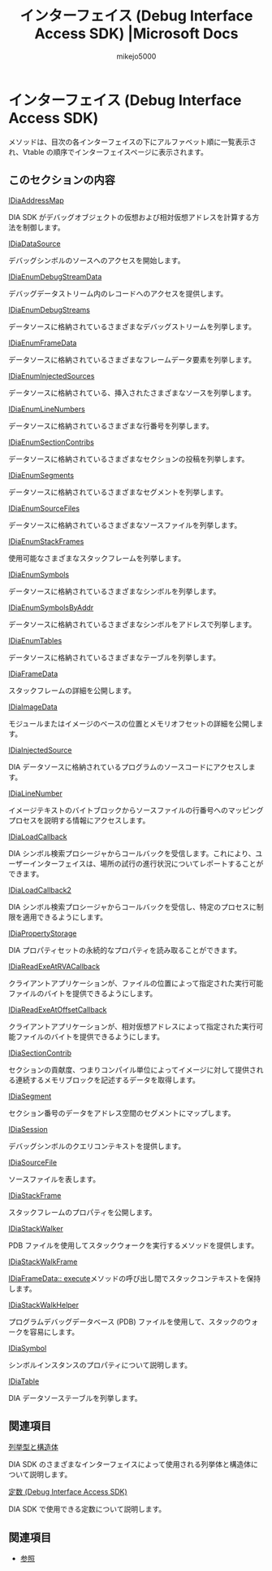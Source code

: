 ﻿---
title: インターフェイス (Debug Interface Access SDK) |Microsoft Docs
ms.date: 11/04/2016
ms.topic: conceptual
dev_langs:
- C++
helpviewer_keywords:
- interfaces [DIA SDK]
- DIA SDK, interfaces
ms.assetid: 62aee7c3-d314-4272-a32b-b2818f32fab8
author: mikejo5000
ms.author: mikejo
manager: jillfra
ms.workload:
- multiple
ms.openlocfilehash: a0aa48ae0d3c3b6b05ea469baea1a1e1aa106667
ms.sourcegitcommit: 5f6ad1cefbcd3d531ce587ad30e684684f4c4d44
ms.translationtype: MT
ms.contentlocale: ja-JP
ms.lasthandoff: 10/22/2019
ms.locfileid: "72738695"
---
# <a name="interfaces-debug-interface-access-sdk"></a>インターフェイス (Debug Interface Access SDK)
メソッドは、目次の各インターフェイスの下にアルファベット順に一覧表示され、Vtable の順序でインターフェイスページに表示されます。

## <a name="in-this-section"></a>このセクションの内容

[IDiaAddressMap](../../debugger/debug-interface-access/idiaaddressmap.md)

DIA SDK がデバッグオブジェクトの仮想および相対仮想アドレスを計算する方法を制御します。

[IDiaDataSource](../../debugger/debug-interface-access/idiadatasource.md)

デバッグシンボルのソースへのアクセスを開始します。

[IDiaEnumDebugStreamData](../../debugger/debug-interface-access/idiaenumdebugstreamdata.md)

デバッグデータストリーム内のレコードへのアクセスを提供します。

[IDiaEnumDebugStreams](../../debugger/debug-interface-access/idiaenumdebugstreams.md)

データソースに格納されているさまざまなデバッグストリームを列挙します。

[IDiaEnumFrameData](../../debugger/debug-interface-access/idiaenumframedata.md)

データソースに格納されているさまざまなフレームデータ要素を列挙します。

[IDiaEnumInjectedSources](../../debugger/debug-interface-access/idiaenuminjectedsources.md)

データソースに格納されている、挿入されたさまざまなソースを列挙します。

[IDiaEnumLineNumbers](../../debugger/debug-interface-access/idiaenumlinenumbers.md)

データソースに格納されているさまざまな行番号を列挙します。

[IDiaEnumSectionContribs](../../debugger/debug-interface-access/idiaenumsectioncontribs.md)

データソースに格納されているさまざまなセクションの投稿を列挙します。

[IDiaEnumSegments](../../debugger/debug-interface-access/idiaenumsegments.md)

データソースに格納されているさまざまなセグメントを列挙します。

[IDiaEnumSourceFiles](../../debugger/debug-interface-access/idiaenumsourcefiles.md)

データソースに格納されているさまざまなソースファイルを列挙します。

[IDiaEnumStackFrames](../../debugger/debug-interface-access/idiaenumstackframes.md)

使用可能なさまざまなスタックフレームを列挙します。

[IDiaEnumSymbols](../../debugger/debug-interface-access/idiaenumsymbols.md)

データソースに格納されているさまざまなシンボルを列挙します。

[IDiaEnumSymbolsByAddr](../../debugger/debug-interface-access/idiaenumsymbolsbyaddr.md)

データソースに格納されているさまざまなシンボルをアドレスで列挙します。

[IDiaEnumTables](../../debugger/debug-interface-access/idiaenumtables.md)

データソースに格納されているさまざまなテーブルを列挙します。

[IDiaFrameData](../../debugger/debug-interface-access/idiaframedata.md)

スタックフレームの詳細を公開します。

[IDiaImageData](../../debugger/debug-interface-access/idiaimagedata.md)

モジュールまたはイメージのベースの位置とメモリオフセットの詳細を公開します。

[IDiaInjectedSource](../../debugger/debug-interface-access/idiainjectedsource.md)

DIA データソースに格納されているプログラムのソースコードにアクセスします。

[IDiaLineNumber](../../debugger/debug-interface-access/idialinenumber.md)

イメージテキストのバイトブロックからソースファイルの行番号へのマッピングプロセスを説明する情報にアクセスします。

[IDiaLoadCallback](../../debugger/debug-interface-access/idialoadcallback.md)

DIA シンボル検索プロシージャからコールバックを受信します。これにより、ユーザーインターフェイスは、場所の試行の進行状況についてレポートすることができます。

[IDiaLoadCallback2](../../debugger/debug-interface-access/idialoadcallback2.md)

DIA シンボル検索プロシージャからコールバックを受信し、特定のプロセスに制限を適用できるようにします。

[IDiaPropertyStorage](../../debugger/debug-interface-access/idiapropertystorage.md)

DIA プロパティセットの永続的なプロパティを読み取ることができます。

[IDiaReadExeAtRVACallback](../../debugger/debug-interface-access/idiareadexeatrvacallback.md)

クライアントアプリケーションが、ファイルの位置によって指定された実行可能ファイルのバイトを提供できるようにします。

[IDiaReadExeAtOffsetCallback](../../debugger/debug-interface-access/idiareadexeatoffsetcallback.md)

クライアントアプリケーションが、相対仮想アドレスによって指定された実行可能ファイルのバイトを提供できるようにします。

[IDiaSectionContrib](../../debugger/debug-interface-access/idiasectioncontrib.md)

セクションの貢献度、つまりコンパイル単位によってイメージに対して提供される連続するメモリブロックを記述するデータを取得します。

[IDiaSegment](../../debugger/debug-interface-access/idiasegment.md)

セクション番号のデータをアドレス空間のセグメントにマップします。

[IDiaSession](../../debugger/debug-interface-access/idiasession.md)

デバッグシンボルのクエリコンテキストを提供します。

[IDiaSourceFile](../../debugger/debug-interface-access/idiasourcefile.md)

ソースファイルを表します。

[IDiaStackFrame](../../debugger/debug-interface-access/idiastackframe.md)

スタックフレームのプロパティを公開します。

[IDiaStackWalker](../../debugger/debug-interface-access/idiastackwalker.md)

PDB ファイルを使用してスタックウォークを実行するメソッドを提供します。

[IDiaStackWalkFrame](../../debugger/debug-interface-access/idiastackwalkframe.md)

[IDiaFrameData:: execute](../../debugger/debug-interface-access/idiaframedata-execute.md)メソッドの呼び出し間でスタックコンテキストを保持します。

[IDiaStackWalkHelper](../../debugger/debug-interface-access/idiastackwalkhelper.md)

プログラムデバッグデータベース (PDB) ファイルを使用して、スタックのウォークを容易にします。

[IDiaSymbol](../../debugger/debug-interface-access/idiasymbol.md)

シンボルインスタンスのプロパティについて説明します。

[IDiaTable](../../debugger/debug-interface-access/idiatable.md)

DIA データソーステーブルを列挙します。

## <a name="related-sections"></a>関連項目
[列挙型と構造体](../../debugger/debug-interface-access/enumerations-and-structures.md)

DIA SDK のさまざまなインターフェイスによって使用される列挙体と構造体について説明します。

[定数 (Debug Interface Access SDK)](../../debugger/debug-interface-access/constants-debug-interface-access-sdk.md)

DIA SDK で使用できる定数について説明します。

## <a name="see-also"></a>関連項目

- [参照](../../debugger/debug-interface-access/debug-interface-access-sdk-reference.md)
